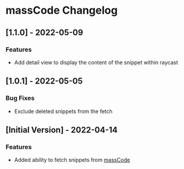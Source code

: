 # massCode Changelog

## [1.1.0] - 2022-05-09

### Features

- Add detail view to display the content of the snippet within raycast

## [1.0.1] - 2022-05-05

### Bug Fixes

- Exclude deleted snippets from the fetch

## [Initial Version] - 2022-04-14

### Features

- Added ability to fetch snippets from [massCode](https://github.com/massCodeIO/massCode)
